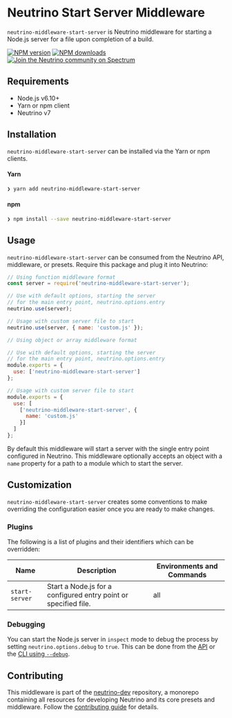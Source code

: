 # Neutrino Start Server Middleware

`neutrino-middleware-start-server` is Neutrino middleware for starting a Node.js server for a file upon
completion of a build.

[![NPM version][npm-image]][npm-url]
[![NPM downloads][npm-downloads]][npm-url]
[![Join the Neutrino community on Spectrum][spectrum-image]][spectrum-url]

## Requirements

- Node.js v6.10+
- Yarn or npm client
- Neutrino v7

## Installation

`neutrino-middleware-start-server` can be installed via the Yarn or npm clients.

#### Yarn

```bash
❯ yarn add neutrino-middleware-start-server
```

#### npm

```bash
❯ npm install --save neutrino-middleware-start-server
```

## Usage

`neutrino-middleware-start-server` can be consumed from the Neutrino API, middleware, or presets. Require this package
and plug it into Neutrino:

```js
// Using function middleware format
const server = require('neutrino-middleware-start-server');

// Use with default options, starting the server
// for the main entry point, neutrino.options.entry
neutrino.use(server);

// Usage with custom server file to start
neutrino.use(server, { name: 'custom.js' });
```

```js
// Using object or array middleware format

// Use with default options, starting the server
// for the main entry point, neutrino.options.entry
module.exports = {
  use: ['neutrino-middleware-start-server']
};

// Usage with custom server file to start
module.exports = {
  use: [
    ['neutrino-middleware-start-server', {
      name: 'custom.js'
    }]
  ]
};
```

By default this middleware will start a server with the single entry point configured in Neutrino.
This middleware optionally accepts an object with a `name` property for a path to a module which to start the server.

## Customization

`neutrino-middleware-start-server` creates some conventions to make overriding the configuration easier once you are
ready to make changes.

### Plugins

The following is a list of plugins and their identifiers which can be overridden:

| Name | Description | Environments and Commands |
| --- | --- | --- |
| `start-server` | Start a Node.js for a configured entry point or specified file. | all |

### Debugging

You can start the Node.js server in `inspect` mode to debug the process by setting `neutrino.options.debug` to `true`.
This can be done from the [API](https://neutrinojs.org/api#optionsdebug) or the
[CLI using `--debug`](https://neutrinojs.org/cli#-debug).

## Contributing

This middleware is part of the [neutrino-dev](https://github.com/mozilla-neutrino/neutrino-dev) repository, a monorepo
containing all resources for developing Neutrino and its core presets and middleware. Follow the
[contributing guide](https://neutrinojs.org/contributing) for details.

[npm-image]: https://img.shields.io/npm/v/neutrino-middleware-start-server.svg
[npm-downloads]: https://img.shields.io/npm/dt/neutrino-middleware-start-server.svg
[npm-url]: https://npmjs.org/package/neutrino-middleware-start-server
[spectrum-image]: https://withspectrum.github.io/badge/badge.svg
[spectrum-url]: https://spectrum.chat/neutrino
